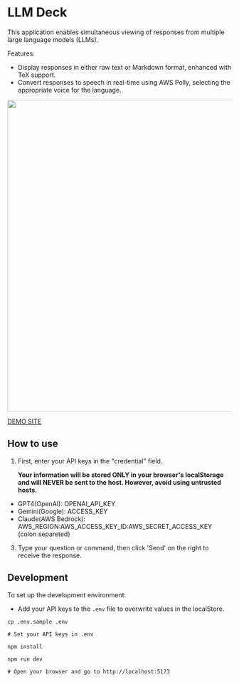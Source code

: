 # LLM Deck

This application enables simultaneous viewing of responses from multiple large language models (LLMs).

Features:
- Display responses in either raw text or Markdown format, enhanced with TeX support.
- Convert responses to speech in real-time using AWS Polly, selecting the appropriate voice for the language.

<img src="https://github.com/reki2000/llm-deck/assets/2533597/b7e4a642-3e6a-41c5-932d-30c59329ddf5" width="700px">

[DEMO SITE](https://reki2000.github.io/llm-deck/)

## How to use

1. First, enter your API keys in the "credential" field.

   **Your information will be stored ONLY in your browser's localStorage and will NEVER be sent to the host. However, avoid using untrusted hosts.**
  - GPT4(OpenAI): OPENAI_API_KEY
  - Gemini(Google): ACCESS_KEY
  - Claude(AWS Bedrock): AWS_REGION:AWS_ACCESS_KEY_ID:AWS_SECRET_ACCESS_KEY (colon separeted)

3. Type your question or command, then click 'Send' on the right to receive the response.

## Development

To set up the development environment:

- Add your API keys to the `.env` file to overwrite values in the localStore.

```
cp .env.sample .env

# Set your API keys in .env
```

```
npm install

npm run dev

# Open your browser and go to http://localhost:5173
```
